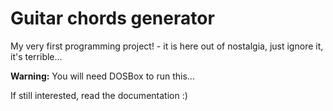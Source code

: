 # Guitar chords generator
My very first programming project! - it is here out of nostalgia, just ignore it, it's terrible...

**Warning:**
You will need DOSBox to run this...

If still interested, read the documentation :) 
